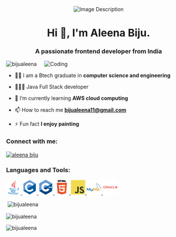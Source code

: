 <div align="center">
  <img src="https://i.pinimg.com/originals/8d/b7/46/8db746ea0f28bdd22eae8b3ee10ac16a.gif" alt="Image Description" length="2000px" width="600px">
</div>
<h1 align="center">Hi 👋, I'm Aleena Biju.</h1>
<h3 align="center">A passionate frontend developer from India</h3>

<img align="right" alt="Coding" width="400" src="https://i.pinimg.com/originals/06/60/ef/0660efe82fa3da42ed56eef013171835.gif">

<p align="left"> <img src="https://komarev.com/ghpvc/?username=bijualeena&label=Profile%20views&color=0e75b6&style=flat" alt="bijualeena" /> </p>

- 👩‍🎓 I am a Btech graduate in **computer science and engineering**
  
- 👩🏽‍💻 Java Full Stack developer
  
- 🌱 I’m currently learning **AWS cloud computing**

- 📫 How to reach me **bijualeena11@gmail.com**

- ⚡ Fun fact **I enjoy painting**

<h3 align="left">Connect with me:</h3>
<p align="left">
<a href="https://linkedin.com/in/aleena biju" target="blank"><img align="center" src="https://raw.githubusercontent.com/rahuldkjain/github-profile-readme-generator/master/src/images/icons/Social/linked-in-alt.svg" alt="aleena biju" height="30" width="40" /></a>
</p>

<h3 align="left">Languages and Tools:</h3>
<p align="left"> <a href="https://www.java.com" target="_blank" rel="noreferrer"> <img src="https://raw.githubusercontent.com/devicons/devicon/master/icons/java/java-original.svg" alt="java" width="40" height="40"/> <a href="https://www.cprogramming.com/" target="_blank" rel="noreferrer"> <img src="https://raw.githubusercontent.com/devicons/devicon/master/icons/c/c-original.svg" alt="c" width="40" height="40"/> </a> <a href="https://www.w3schools.com/cpp/" target="_blank" rel="noreferrer"> <img src="https://raw.githubusercontent.com/devicons/devicon/master/icons/cplusplus/cplusplus-original.svg" alt="cplusplus" width="40" height="40"/> </a> <a href="https://www.w3.org/html/" target="_blank" rel="noreferrer"> <img src="https://raw.githubusercontent.com/devicons/devicon/master/icons/html5/html5-original-wordmark.svg" alt="html5" width="40" height="40"/> </a> </a> <a href="https://developer.mozilla.org/en-US/docs/Web/JavaScript" target="_blank" rel="noreferrer"> <img src="https://raw.githubusercontent.com/devicons/devicon/master/icons/javascript/javascript-original.svg" alt="javascript" width="40" height="40"/> </a> <a href="https://www.mysql.com/" target="_blank" rel="noreferrer"> <img src="https://raw.githubusercontent.com/devicons/devicon/master/icons/mysql/mysql-original-wordmark.svg" alt="mysql" width="40" height="40"/> </a> <a href="https://www.oracle.com/" target="_blank" rel="noreferrer"> <img src="https://raw.githubusercontent.com/devicons/devicon/master/icons/oracle/oracle-original.svg" alt="oracle" width="40" height="40"/> </a> </p>

<p>&nbsp;<img align="center" src="https://github-readme-stats.vercel.app/api?username=bijualeena&show_icons=true&locale=en" alt="bijualeena" /></p>
<p><img align="center" src="https://github-readme-streak-stats.herokuapp.com/?user=bijualeena&" alt="bijualeena" /></p>
<p><img align="left" src="https://github-readme-stats.vercel.app/api/top-langs?username=bijualeena&show_icons=true&locale=en&layout=compact" alt="bijualeena" /></p>


